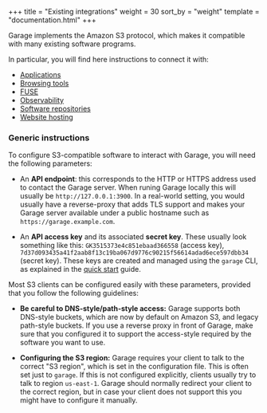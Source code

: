+++
title = "Existing integrations"
weight = 30
sort_by = "weight"
template = "documentation.html"
+++


Garage implements the Amazon S3 protocol, which makes it compatible with many existing software programs.

In particular, you will find here instructions to connect it with:

  - [Applications](@/documentation/connect/apps/index.md)
  - [Browsing tools](@/documentation/connect/cli.md)
  - [FUSE](@/documentation/connect/fs.md)
  - [Observability](@/documentation/connect/observability.md)
  - [Software repositories](@/documentation/connect/repositories.md)
  - [Website hosting](@/documentation/connect/websites.md)

### Generic instructions

To configure S3-compatible software to interact with Garage,
you will need the following parameters:

- An **API endpoint**: this corresponds to the HTTP or HTTPS address
  used to contact the Garage server. When runing Garage locally this will usually
  be `http://127.0.0.1:3900`. In a real-world setting, you would usually have a reverse-proxy
  that adds TLS support and makes your Garage server available under a public hostname
  such as `https://garage.example.com`.

- An **API access key** and its associated **secret key**. These usually look something
  like this: `GK3515373e4c851ebaad366558` (access key),
  `7d37d093435a41f2aab8f13c19ba067d9776c90215f56614adad6ece597dbb34` (secret key).
  These keys are created and managed using the `garage` CLI, as explained in the
  [quick start](@/documentation/quick-start/_index.md) guide.

Most S3 clients can be configured easily with these parameters,
provided that you follow the following guidelines:

- **Be careful to DNS-style/path-style access:** Garage supports both DNS-style buckets, which are now by default
  on Amazon S3, and legacy path-style buckets. If you use a reverse proxy in front of Garage, 
  make sure that you configured it to support the access-style required by the software you want to use.

- **Configuring the S3 region:** Garage requires your client to talk to the correct "S3 region",
  which is set in the configuration file. This is often set just to `garage`.
  If this is not configured explicitly, clients usually try to talk to region `us-east-1`.
  Garage should normally redirect your client to the correct region,
  but in case your client does not support this you might have to configure it manually.
